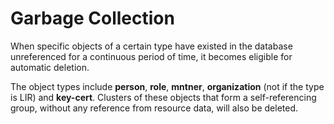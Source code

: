 # Garbage Collection
When specific objects of a certain type have existed in the database unreferenced for a continuous period of time, it becomes eligible for automatic deletion.

The object types include **person**, **role**, **mntner**, **organization** (not if the type is LIR) and **key-cert**. Clusters of these objects that form a self-referencing group, without any reference from resource data, will also be deleted.